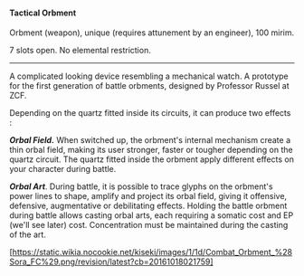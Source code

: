 #### Tactical Orbment

Orbment (weapon), unique (requires attunement by an engineer),  100 mirim.

7 slots open. No elemental restriction.

---

A complicated looking device resembling a mechanical watch. A prototype for the first generation of battle orbments, designed by Professor Russel at ZCF. 

Depending on the quartz fitted inside its circuits, it can produce two effects :

***Orbal Field.*** When switched up, the orbment's internal mechanism create a thin orbal field, making its user stronger, faster or tougher depending on the quartz circuit. The quartz fitted inside the orbment apply different effects on your character during battle.

***Orbal Art***. During battle, it is possible to trace glyphs on the orbment's power lines to shape, amplify and project its orbal field, giving it offensive, defensive, augmentative or debilitating effects. Holding the battle orbment during battle allows casting orbal arts, each requiring a somatic cost and EP (we'll see later) cost. Concentration must be maintained during the casting of the art.

[https://static.wikia.nocookie.net/kiseki/images/1/1d/Combat_Orbment_%28Sora_FC%29.png/revision/latest?cb=20161018021759]
